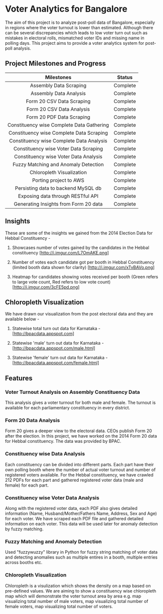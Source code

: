 Voter Analytics for Bangalore
=============================

The aim of this project is to analyze post-poll data of Bangalore, especially in regions where the voter turnout is lower than estimated. Although there can be several discrepancies which leads to low voter turn out such as mistakes in electoral rolls, mismatched voter IDs and missing name in polling days. This project aims to provide a voter analytics system for post-poll analysis.

Project Milestones and Progress
-------------------------------

| Milestones                                  | Status          |
| :-----------------------------------------: | :-------------: |
| Assembly Data Scraping                      | Complete        |
| Assembly Data Analysis                      | Complete        |
| Form 20 CSV Data Scraping                   | Complete        |
| Form 20 CSV Data Analysis                   | Complete        |
| Form 20 PDF Data Scraping                   | Complete        |
| Constituency wise Complete Data Gathering   | Complete        |
| Constituency wise Complete Data Scraping    | Complete        |
| Constituency wise Complete Data Analysis    | Complete        |
| Constituency wise Voter Data Scraping       | Complete        |
| Constituency wise Voter Data Analysis       | Complete        |
| Fuzzy Matching and Anomaly Detection        | Complete        |
| Chloropleth Visualization                   | Complete        |
| Porting project to AWS                      | Complete        |
| Persisting data to backend MySQL db         | Complete        |
| Exposing data through RESTful API           | Complete        |
| Generating Insights from Form 20 data       | Complete        |

## Insights

These are some of the insights we gained from the 2014 Election Data for Hebbal Constituency -

1. Showcases number of votes gained by the candidates in the Hebbal constituency [http://i.imgur.com/L7OmAKE.png]

2. Number of votes each candidate got per booth in Hebbal Constituency (limited booth data shown for clarity) [http://i.imgur.com/xTvBAVo.png]

3. Heatmap for candidates showing votes received per booth (Green refers to large vote count, Red refers to low vote count) [http://i.imgur.com/3cFE5pd.png]

## Chloropleth Visualization

We have drawn our visualization from the post electoral data and they are available below -

1. Statewise total turn out data for Karnataka - [http://bpacdata.appspot.com]

2. Statewise 'male' turn out data for Karnataka - [http://bpacdata.appspot.com/male.html]

3. Statewise 'female' turn out data for Karnataka - [http://bpacdata.appspot.com/female.html]

## Features

### Voter Turnout Analysis on Assembly Constituency Data

This analysis gives a voter turnout for both male and female. The turnout is available for each parliamentary constituency in every district.

### Form 20 Data Analysis

Form 20 gives a deeper view to the electoral data. CEOs publish Form 20 after the election. In this project, we have worked on the 2014 Form 20 data for Hebbal constituency. The data was provided by BPAC.

### Constituency wise Data Analysis

Each constituency can be divided into different parts. Each part have their own polling booth where the number of actual voter turnout and number of registered voters available. For the Hebbal constituency, we have crawled 212 PDFs for each part and gathered registered voter data (male and female) for each part.

### Constituency wise Voter Data Analysis

Along with the registered voter data, each PDF also gives detailed information (Name, Husband/Mother/Fathers Name, Address, Sex and Age) for each voter. We have scraped each PDF file and gathered detailed information on each voter. This data will be used later for anomaly detection by fuzzy matching.

### Fuzzy Matching and Anomaly Detection

Used "fuzzywuzzy" library in Python for fuzzy string matching of voter data and detecting anomalies such as multiple entires in a booth, multiple entries across booths etc.

### Chloropleth Visualization

Chloropleth is a visulization which shows the density on a map based on pre-defined values. We are aiming to show a constituency wise chloropleth map which will demonstrate the voter turnout area by area e.g. map visualizing total number of male voters, map visualizing total number of female voters, map visualizing total number of voters.
